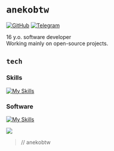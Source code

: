 # `anekobtw`
[![GitHub](https://img.shields.io/badge/-anekobtw-black?labelColor=black&logo=github&logoColor=white&style=flat-square)](https://github.com/anekobtw/)
[![Telegram](https://img.shields.io/badge/-anekobtw-black?labelColor=black&logo=telegram&logoColor=white&style=flat-square)](https://t.me/anekobtw)


16 y.o. software developer\
Working mainly on open-source projects.

## `tech`
### Skills
[![My Skills](https://skillicons.dev/icons?i=py,sqlite,bots,docker,git,github,md)](https://skillicons.dev)
### Software
[![My Skills](https://skillicons.dev/icons?i=windows,sublime,vscode,stackoverflow,discord,replit,obsidian,powershell)](https://skillicons.dev)


![](https://komarev.com/ghpvc/?username=anekobtw&label=Profile%20views&color=2d6ecf&style=flat)
> // anekobtw
